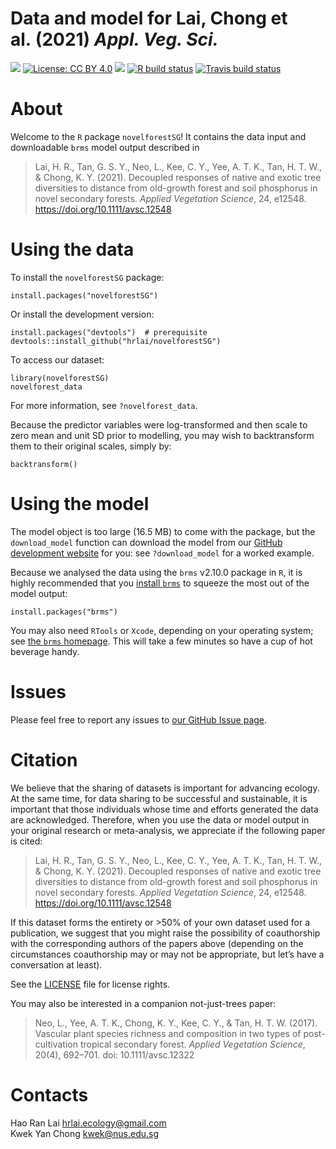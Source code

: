 Data and model for Lai, Chong et al. (2021) *Appl. Veg. Sci.*
================

<!-- README.md is generated from README.Rmd. Please edit that file -->

<!-- badges: start -->

[![](https://img.shields.io/badge/doi-10.1111/avsc.12548-orange.svg)](https://doi.org/10.1111/avsc.12548)
[![License: CC
BY 4.0](https://img.shields.io/badge/license-CC%20BY%204.0-blue.svg)](https://github.com/hrlai/novelforestSG/blob/master/LICENSE.md)
[![](https://img.shields.io/badge/devel%20version-1.2.0-orange.svg)](https://github.com/hrlai/novelforestSG)
[![R build
status](https://github.com/hrlai/novelforestSG/workflows/R-CMD-check/badge.svg)](https://github.com/hrlai/novelforestSG/actions)
[![Travis build
status](https://travis-ci.com/hrlai/novelforestSG.svg?branch=master)](https://travis-ci.com/hrlai/novelforestSG)
<!-- badges: end -->

# About

Welcome to the `R` package `novelforestSG`\! It contains the data input
and downloadable `brms` model output described in

> Lai, H. R., Tan, G. S. Y., Neo, L., Kee, C. Y., Yee, A. T. K., Tan, H.
> T. W., & Chong, K. Y. (2021). Decoupled responses of native and exotic
> tree diversities to distance from old-growth forest and soil
> phosphorus in novel secondary forests. *Applied Vegetation Science*,
> 24, e12548. <https://doi.org/10.1111/avsc.12548>

# Using the data

To install the `novelforestSG` package:

    install.packages("novelforestSG")

Or install the development version:

    install.packages("devtools")  # prerequisite
    devtools::install_github("hrlai/novelforestSG")

To access our dataset:

    library(novelforestSG)
    novelforest_data

For more information, see `?novelforest_data`.

Because the predictor variables were log-transformed and then scale to
zero mean and unit SD prior to modelling, you may wish to backtransform
them to their original scales, simply by:

    backtransform()

# Using the model

The model object is too large (16.5 MB) to come with the package, but
the `download_model` function can download the model from our [GitHub
development website](https://github.com/hrlai/novelforestSG) for you:
see `?download_model` for a worked example.

Because we analysed the data using the `brms` v2.10.0 package in `R`, it
is highly recommended that you [install
`brms`](https://github.com/paul-buerkner/brms) to squeeze the most out
of the model output:

    install.packages("brms")

You may also need `RTools` or `Xcode`, depending on your operating
system; see [the `brms`
homepage](https://github.com/paul-buerkner/brms#user-content-how-do-i-install-brms).
This will take a few minutes so have a cup of hot beverage handy.

# Issues

Please feel free to report any issues to [our GitHub Issue
page](https://github.com/hrlai/novelforestSG/issues).

# Citation

We believe that the sharing of datasets is important for advancing
ecology. At the same time, for data sharing to be successful and
sustainable, it is important that those individuals whose time and
efforts generated the data are acknowledged. Therefore, when you use the
data or model output in your original research or meta-analysis, we
appreciate if the following paper is cited:

> Lai, H. R., Tan, G. S. Y., Neo, L., Kee, C. Y., Yee, A. T. K., Tan, H.
> T. W., & Chong, K. Y. (2021). Decoupled responses of native and exotic
> tree diversities to distance from old-growth forest and soil
> phosphorus in novel secondary forests. *Applied Vegetation Science*,
> 24, e12548. <https://doi.org/10.1111/avsc.12548>

If this dataset forms the entirety or \>50% of your own dataset used for
a publication, we suggest that you might raise the possibility of
coauthorship with the corresponding authors of the papers above
(depending on the circumstances coauthorship may or may not be
appropriate, but let’s have a conversation at least).

See the
[LICENSE](https://github.com/hrlai/novelforestSG/blob/master/LICENSE.md)
file for license rights.

You may also be interested in a companion not-just-trees paper:

> Neo, L., Yee, A. T. K., Chong, K. Y., Kee, C. Y., & Tan, H. T. W.
> (2017). Vascular plant species richness and composition in two types
> of post-cultivation tropical secondary forest. *Applied Vegetation
> Science*, 20(4), 692–701. doi: 10.1111/avsc.12322

# Contacts

Hao Ran Lai <hrlai.ecology@gmail.com>  
Kwek Yan Chong <kwek@nus.edu.sg>
